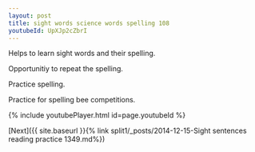 ```yaml
---
layout: post
title: sight words science words spelling 108
youtubeId: UpXJp2cZbrI
---
```

 
 
Helps to learn sight words and their spelling.

Opportunitiy to repeat the spelling. 

Practice spelling. 
 
Practice for spelling bee competitions. 
 
{% include youtubePlayer.html id=page.youtubeId %}
 
 

[Next]({{ site.baseurl }}{% link  split1/_posts/2014-12-15-Sight sentences reading practice 1349.md%})
 
